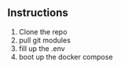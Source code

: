 ## Instructions
1. Clone the repo
2. pull git modules
3. fill up the .env
4. boot up the docker compose